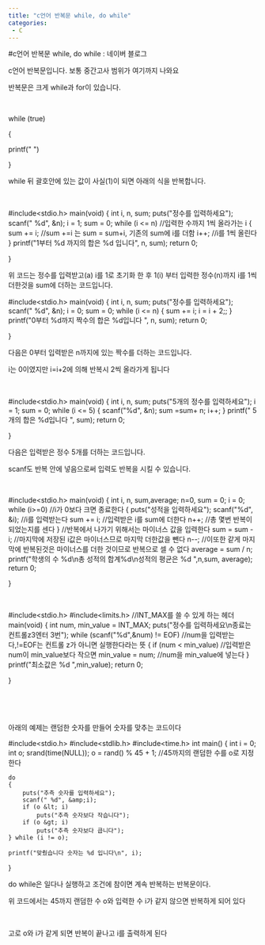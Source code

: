 ```yaml
---
title: "c언어 반복문 while, do while"
categories:
 - C
---
```

#c언어 반복문 while, do while : 네이버 블로그
<div class="wrap_rabbit pcol2 _param(1) _postViewArea221509095399" id="post-view221509095399">
<!-- Rabbit HTML --><div class="se-viewer se-theme-default" lang="ko-KR">
<!-- SE_DOC_HEADER_END -->
<div class="se-main-container">
<div class="se-component se-text se-l-default" id="SE-1d5f312d-4646-47e1-b947-a96220a3d007">
<div class="se-component-content">
<div class="se-section se-section-text se-l-default">
<div class="se-module se-module-text"><!-- SE-TEXT { --><p class="se-text-paragraph se-text-paragraph-align-" id="SE-f4b0022f-e235-48ad-9094-4a8abb4266cc" style=""><span class="se-fs- se-ff-" id="SE-9fc141e8-ab12-423f-946c-6a120846df4c" style="color:null;">c언어 반복문입니다. 보통 중간고사 범위가 여기까지 나와요</span></p><!-- } SE-TEXT --><!-- SE-TEXT { --><p class="se-text-paragraph se-text-paragraph-align-" id="SE-511047ee-05dc-42ae-a2dc-8c386a655c02" style=""><span class="se-fs- se-ff-" id="SE-dc10413e-4b69-4a82-8a9c-f7af6674bf47" style="color:null;">반복문은 크게 while과  for이 있습니다.</span></p><!-- } SE-TEXT --><!-- SE-TEXT { --><p class="se-text-paragraph se-text-paragraph-align-" id="SE-291fca3d-f005-4f5a-b78b-d99239c25e68" style=""><span class="se-fs- se-ff-" id="SE-f975d40f-20d6-4863-a754-3becd6f7319c" style="color:null;">​</span></p><!-- } SE-TEXT --><!-- SE-TEXT { --><p class="se-text-paragraph se-text-paragraph-align-" id="SE-7b591570-ce03-47a9-919c-a9fefe4783e9" style=""><span class="se-fs- se-ff-" id="SE-a217f7e2-7df8-4d4a-abb2-033f7b529a72" style="">while (true)</span></p><!-- } SE-TEXT --><!-- SE-TEXT { --><p class="se-text-paragraph se-text-paragraph-align-" id="SE-f963778a-6666-4321-8f75-ef42699e78c1" style=""><span class="se-fs- se-ff-" id="SE-6f768009-fda4-4705-9722-22fc39d070df" style="">{</span></p><!-- } SE-TEXT --><!-- SE-TEXT { --><p class="se-text-paragraph se-text-paragraph-align-" id="SE-9263e63d-f40c-4b0f-a7fc-9af8cbc65227" style=""><span class="se-fs- se-ff-" id="SE-140d7d26-04ba-4bc9-a285-f85c16ef71f2" style=""> printf("   ")</span></p><!-- } SE-TEXT --><!-- SE-TEXT { --><p class="se-text-paragraph se-text-paragraph-align-" id="SE-4ae4c362-ed17-498a-a280-845b5c054f79" style=""><span class="se-fs- se-ff-" id="SE-73f27d3f-cccf-4b19-a000-35dab59981b8" style="">}</span></p><!-- } SE-TEXT --><!-- SE-TEXT { --><p class="se-text-paragraph se-text-paragraph-align-" id="SE-43295660-b21a-4c86-83b3-f7889def1986" style=""><span class="se-fs- se-ff-" id="SE-9137f200-6bdc-44d8-bdaa-89a982133bb4" style="">while 뒤 괄호안에 있는 값이 사실(1)이 되면 아래의 식을 반복합니다.</span></p><!-- } SE-TEXT --><!-- SE-TEXT { --><p class="se-text-paragraph se-text-paragraph-align-" id="SE-33867e5f-3b7a-4e20-9fef-15666dcb41eb" style=""><span class="se-fs- se-ff-" id="SE-f4ceb184-ea6d-4571-b0b0-6c5807b2659b" style="">​</span></p><!-- } SE-TEXT --></div>
</div>
</div>
</div> <div class="se-component se-code se-l-default" id="SE-a339e3f6-bf29-460b-a24e-96fe7d21c67d">
<div class="se-component-content">
<div class="se-section se-section-code se-l-default">
<div class="se-module se-module-code se-fs-fs13">
<div class="se-code-source">
<div class="__se_code_view language-javascript">#include&lt;stdio.h&gt;
main(void) {
	int  i, n, sum;
	puts("정수를 입력하세요");
	scanf(" %d", &amp;n);
	i = 1;
	sum = 0;
	while (i &lt;= n) //입력한 수까지 1씩 올라가는 i
	{
		sum += i; //sum +=i 는 sum = sum+i, 기존의 sum에 i를 더함
		i++; //i를 1씩 올린다
	}
	printf("1부터 %d 까지의 합은 %d 입니다", n, sum);
	return 0;
	
}
</div>
</div>
</div>
</div>
</div>
<script class="__se_module_data" data-module='{"type":"v2_code", "id" : "SE-a339e3f6-bf29-460b-a24e-96fe7d21c67d"}' type="text/data"></script>
</div> <div class="se-component se-text se-l-default" id="SE-a27a60c9-599f-44b1-9580-951be8f2db8c">
<div class="se-component-content">
<div class="se-section se-section-text se-l-default">
<div class="se-module se-module-text"><!-- SE-TEXT { --><p class="se-text-paragraph se-text-paragraph-align-" id="SE-21e01c69-5452-435e-b745-5d8c8a85aea2" style=""><span class="se-fs- se-ff-" id="SE-9da646d9-7d3e-418d-a97c-3d888c03a474" style="">위 코드는 정수를 입력받고(a) i를 1로 초기화 한 후 1(i) 부터 입력한 정수(n)까지 i를 1씩 더한것을 sum에 더하는 코드입니다. </span></p><!-- } SE-TEXT --></div>
</div>
</div>
</div> <div class="se-component se-code se-l-default" id="SE-555653cc-c42c-4a75-b050-7c930b713f34">
<div class="se-component-content">
<div class="se-section se-section-code se-l-default">
<div class="se-module se-module-code se-fs-fs13">
<div class="se-code-source">
<div class="__se_code_view language-javascript">#include&lt;stdio.h&gt;
main(void) {
	int  i, n, sum;
	puts("정수를 입력하세요");
	scanf(" %d", &amp;n);
	i = 0;
	sum = 0;
	while (i &lt;= n)
	{
		sum += i;
		i = i + 2;;
	}
	printf("0부터 %d까지 짝수의 합은 %d입니다 ", n, sum);
	return 0;
	
}
</div>
</div>
</div>
</div>
</div>
<script class="__se_module_data" data-module='{"type":"v2_code", "id" : "SE-555653cc-c42c-4a75-b050-7c930b713f34"}' type="text/data"></script>
</div> <div class="se-component se-text se-l-default" id="SE-08766681-c199-429a-a2d6-fdd95647a353">
<div class="se-component-content">
<div class="se-section se-section-text se-l-default">
<div class="se-module se-module-text"><!-- SE-TEXT { --><p class="se-text-paragraph se-text-paragraph-align-" id="SE-82e8fc4c-37fc-4f3a-96c7-c7c745f5268b" style=""><span class="se-fs- se-ff-" id="SE-f30c0c97-2644-47c1-bd25-9f5fa85f4451" style="">다음은 0부터 입력받은 n까지에 있는 짝수를 더하는 코드입니다.</span></p><!-- } SE-TEXT --><!-- SE-TEXT { --><p class="se-text-paragraph se-text-paragraph-align-" id="SE-b01b9967-a6bb-4605-95ec-1028b5137c27" style=""><span class="se-fs- se-ff-" id="SE-aa17aaf9-dab3-43a8-80ae-ab13b90a9bda" style="">i는 0이였지만 i=i+2에 의해 반복시 2씩 올라가게 됩니다</span></p><!-- } SE-TEXT --><!-- SE-TEXT { --><p class="se-text-paragraph se-text-paragraph-align-" id="SE-e14d0e6e-edf8-4373-977b-8f40a642b856" style=""><span class="se-fs- se-ff-" id="SE-77e2f771-2ff8-4734-80c6-13411ea6285d" style="">​</span></p><!-- } SE-TEXT --></div>
</div>
</div>
</div> <div class="se-component se-code se-l-default" id="SE-a9d47083-fffd-4c8e-b716-e376c0aaf092">
<div class="se-component-content">
<div class="se-section se-section-code se-l-default">
<div class="se-module se-module-code se-fs-fs13">
<div class="se-code-source">
<div class="__se_code_view language-javascript">#include&lt;stdio.h&gt;
main(void) {
	int  i, n, sum;
	puts("5개의 정수를 입력하세요");
	i = 1;
	sum = 0;
	while (i &lt;= 5)
	{
		scanf("%d", &amp;n);
		sum =sum+ n;
		i++;
	}
	printf(" 5개의 합은 %d입니다 ",  sum);
	return 0;
	
}</div>
</div>
</div>
</div>
</div>
<script class="__se_module_data" data-module='{"type":"v2_code", "id" : "SE-a9d47083-fffd-4c8e-b716-e376c0aaf092"}' type="text/data"></script>
</div> <div class="se-component se-text se-l-default" id="SE-7b76723d-2518-4e67-9eaa-60e20f777c96">
<div class="se-component-content">
<div class="se-section se-section-text se-l-default">
<div class="se-module se-module-text"><!-- SE-TEXT { --><p class="se-text-paragraph se-text-paragraph-align-" id="SE-81c5bf50-bc34-476f-bd59-24af90c0daf9" style=""><span class="se-fs- se-ff-" id="SE-fe5ab069-1ac7-4636-9ed7-8b25479116b6" style="">다음은 입력받은 정수 5개를 더하는 코드입니다.</span></p><!-- } SE-TEXT --><!-- SE-TEXT { --><p class="se-text-paragraph se-text-paragraph-align-" id="SE-a5c1516d-e3f4-4c33-9f59-a5f87a60b267" style=""><span class="se-fs- se-ff-" id="SE-e7bdbef1-5ea3-4c5c-86c8-5664fa5f736f" style="">scanf도 반복 안에 넣음으로써 입력도 반복을 시킬 수 있습니다.</span></p><!-- } SE-TEXT --><!-- SE-TEXT { --><p class="se-text-paragraph se-text-paragraph-align-" id="SE-2ea39099-dbda-4528-bfda-be7e4ed64641" style=""><span class="se-fs- se-ff-" id="SE-627f27bb-a9bf-4870-8011-c6b2aebe1de6" style="">​</span></p><!-- } SE-TEXT --></div>
</div>
</div>
</div> <div class="se-component se-code se-l-default" id="SE-08c9e32f-dbe2-4432-95b9-a6313f12d45a">
<div class="se-component-content">
<div class="se-section se-section-code se-l-default">
<div class="se-module se-module-code se-fs-fs13">
<div class="se-code-source">
<div class="__se_code_view language-javascript">#include&lt;stdio.h&gt;
main(void) {
	int  i, n, sum,average;
	n=0,
	sum = 0;
	i = 0;
	while (i&gt;=0) //i가 0보다 크면 종료한다
	{
		puts("성적을 입력하세요");
		scanf("%d", &amp;i); //i를 입력받는다
		sum += i; //입력받은 i를 sum에 더한다
		n++; //총 몇번 반복이 되었는지를 센다
	}  //반복에서 나가기 위해서는 마이너스 값을 입력한다
	sum = sum - i; //마지막에 저장된 i값은 마이너스므로 마지막 더한값을 뺀다
	n--; //이또한 같게 마지막에 반복된것은 마이너스를 더한 것이므로 반복으로 셀 수 없다
	average = sum / n;
	printf("학생의 수 %d\n총 성적의 합계%d\n성적의 평균은 %d ",n,sum,  average);
	return 0;
	
}</div>
</div>
</div>
</div>
</div>
<script class="__se_module_data" data-module='{"type":"v2_code", "id" : "SE-08c9e32f-dbe2-4432-95b9-a6313f12d45a"}' type="text/data"></script>
</div> <div class="se-component se-text se-l-default" id="SE-5de7d7d5-e2e1-4322-a74e-55d42a25be1c">
<div class="se-component-content">
<div class="se-section se-section-text se-l-default">
<div class="se-module se-module-text"><!-- SE-TEXT { --><p class="se-text-paragraph se-text-paragraph-align-" id="SE-665a869f-2dac-47b9-9e7c-04813825b8e2" style=""><span class="se-fs- se-ff-" id="SE-7a1e6ad7-d5ad-40a5-83d6-6cc8ef712eab" style="color:null;">​</span></p><!-- } SE-TEXT --></div>
</div>
</div>
</div> <div class="se-component se-code se-l-default" id="SE-ac49e648-9137-4899-ab2c-77aeb013d068">
<div class="se-component-content">
<div class="se-section se-section-code se-l-default">
<div class="se-module se-module-code se-fs-fs13">
<div class="se-code-source">
<div class="__se_code_view language-javascript">#include&lt;stdio.h&gt;
#include&lt;limits.h&gt; //INT_MAX를 쓸 수 있게 하는 헤더
main(void) {
	int  num, min_value = INT_MAX;
	puts("정수를 입력하세요\n종료는 컨트롤z3엔터 3번");
	while (scanf("%d",&amp;num) != EOF) //num을 입력받는다,!=EOF는 컨트롤 z가 아니면 실행한다라는 뜻
	{
		if (num &lt; min_value) //입력받은 num이 min_value보다 작으면
			min_value = num; //num을 min_value에 넣는다
	}
	printf("최소값은 %d ",min_value);
	return 0;
	
}
</div>
</div>
</div>
</div>
</div>
<script class="__se_module_data" data-module='{"type":"v2_code", "id" : "SE-ac49e648-9137-4899-ab2c-77aeb013d068"}' type="text/data"></script>
</div> <div class="se-component se-text se-l-default" id="SE-9cfc2fa8-4fab-402a-8c44-93871b8eb071">
<div class="se-component-content">
<div class="se-section se-section-text se-l-default">
<div class="se-module se-module-text"><!-- SE-TEXT { --><p class="se-text-paragraph se-text-paragraph-align-" id="SE-0fab473a-8328-4b71-b8bb-a635f1760cd3" style=""><span class="se-fs- se-ff-" id="SE-b0bd9bf5-6dfa-4843-9b63-7ea74c3552b7" style="color:null;">​</span></p><!-- } SE-TEXT --><!-- SE-TEXT { --><p class="se-text-paragraph se-text-paragraph-align-" id="SE-ed940e1d-31d7-447e-820e-1c4658fcc896" style=""><span class="se-fs- se-ff-" id="SE-5f1f3ddf-c3bc-4993-9800-68bb1b878cb6" style="color:null;">​</span></p><!-- } SE-TEXT --><!-- SE-TEXT { --><p class="se-text-paragraph se-text-paragraph-align-" id="SE-0d9fe8ef-7671-426c-bd6d-f0d1d65edbd2" style=""><span class="se-fs- se-ff-" id="SE-e6624c71-3b34-4f2c-ac8e-589f58f51c5f" style="color:null;">아래의 예제는 랜덤한 숫자를 만들어 숫자를 맞추는 코드이다</span></p><!-- } SE-TEXT --></div>
</div>
</div>
</div> <div class="se-component se-code se-l-default" id="SE-e738dd35-7f33-4dd0-927c-ae161f1f2454">
<div class="se-component-content">
<div class="se-section se-section-code se-l-default">
<div class="se-module se-module-code se-fs-fs13">
<div class="se-code-source">
<div class="__se_code_view language-javascript">#include&lt;stdio.h&gt;
#include&lt;stdlib.h&gt;
#include&lt;time.h&gt;
int main() {
	int i = 0;
	int o;
	srand(time(NULL));
	o = rand() % 45 + 1; //45까지의 랜덤한 수를 o로 지정한다


	do
	{
		puts("추측 숫자를 입력하세요");
		scanf(" %d", &amp;i);
		if (o &lt; i)
			puts("추측 숫자보다 작습니다");
		if (o &gt; i)
			puts("추측 숫자보다 큽니다");
	} while (i != o);

	printf("맞췄습니다 숫자는 %d 입니다\n", i);
}</div>
</div>
</div>
</div>
</div>
<script class="__se_module_data" data-module='{"type":"v2_code", "id" : "SE-e738dd35-7f33-4dd0-927c-ae161f1f2454"}' type="text/data"></script>
</div> <div class="se-component se-text se-l-default" id="SE-689d688d-dcc0-4a87-b86d-af253d0d0302">
<div class="se-component-content">
<div class="se-section se-section-text se-l-default">
<div class="se-module se-module-text"><!-- SE-TEXT { --><p class="se-text-paragraph se-text-paragraph-align-" id="SE-5a61b587-33e5-4c2a-bc8a-50f8062bc38e" style=""><span class="se-fs- se-ff-" id="SE-8ed31951-e61d-4911-9911-9551b82b5a78" style="color:null;">do while은 일다나 실행하고 조건에 참이면 계속 반복하는 반복문이다.</span></p><!-- } SE-TEXT --><!-- SE-TEXT { --><p class="se-text-paragraph se-text-paragraph-align-" id="SE-94092a23-0f23-4304-8702-a4d34f8519d7" style=""><span class="se-fs- se-ff-" id="SE-c22fb03a-d56b-4dd7-99c9-65c868caf57f" style="color:null;">위 코드에서는 45까지 랜덤한 수 o와 입력한 수 i가 같지 않으면 반복하게 되어 있다</span></p><!-- } SE-TEXT --><!-- SE-TEXT { --><p class="se-text-paragraph se-text-paragraph-align-" id="SE-90df7794-437f-43fa-9149-762d21105d8b" style=""><span class="se-fs- se-ff-" id="SE-e81ea59c-7991-42bd-8344-445fa1879c6a" style="color:null;">​</span></p><!-- } SE-TEXT --><!-- SE-TEXT { --><p class="se-text-paragraph se-text-paragraph-align-" id="SE-d1e86ed3-f5f7-4501-b7ab-e18968789287" style=""><span class="se-fs- se-ff-" id="SE-caa828e3-8864-450e-bd8a-3d6c5b18d442" style="color:null;">고로 o와 i가 같게 되면 반복이 끝나고 i를 출력하게 된다</span></p><!-- } SE-TEXT --><!-- SE-TEXT { --><p class="se-text-paragraph se-text-paragraph-align-" id="SE-674bfe3e-c857-4b22-8aa5-d0e01087ac1e" style=""><span class="se-fs- se-ff-" id="SE-9a531f85-1e2c-4a72-b169-a0fb5314460f" style="color:null;">​</span></p><!-- } SE-TEXT --></div>
</div>
</div>
</div> </div>
</div>
</div>
